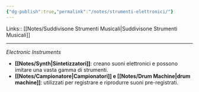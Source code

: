 ```yaml
---
{"dg-publish":true,"permalink":"/notes/strumenti-elettronici/"}
---
```


Links:: [[Notes/Suddivisone Strumenti Musicali\|Suddivisone Strumenti Musicali]]

---
_Electronic Instruments_

   - **[[Notes/Synth\|Sintetizzatori]]**: creano suoni elettronici e possono imitare una vasta gamma di strumenti.
   - **[[Notes/Campionatore\|Campionatori]] e [[Notes/Drum Machine\|drum machine]]**: utilizzati per registrare e riprodurre suoni pre-registrati.

